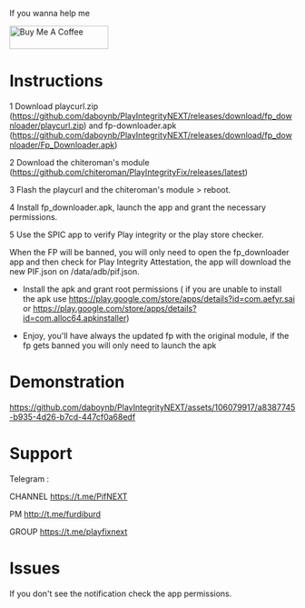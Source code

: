 If you wanna help me

<a href="https://www.buymeacoffee.com/daboynb" target="_blank"><img src="https://cdn.buymeacoffee.com/buttons/default-orange.png" alt="Buy Me A Coffee" height="41" width="174"></a>

# Instructions

1 Download playcurl.zip (https://github.com/daboynb/PlayIntegrityNEXT/releases/download/fp_downloader/playcurl.zip) and fp-downloader.apk (https://github.com/daboynb/PlayIntegrityNEXT/releases/download/fp_downloader/Fp_Downloader.apk) 

2 Download the chiteroman's module (https://github.com/chiteroman/PlayIntegrityFix/releases/latest)

3 Flash the playcurl and the chiteroman's module  > reboot.

4 Install fp_downloader.apk, launch the app and grant the necessary permissions.

5 Use the SPIC app to verify Play integrity or the play store checker.

When the FP will be banned, you will only need to open the fp_downloader app and then check for Play Integrity Attestation, the app will download the new PIF.json on /data/adb/pif.json.

- Install the apk and grant root permissions ( if you are unable to install the apk use 
https://play.google.com/store/apps/details?id=com.aefyr.sai or https://play.google.com/store/apps/details?id=com.alloc64.apkinstaller)

- Enjoy, you'll have always the updated fp with the original module, if the fp gets banned you will only need to launch the apk

# Demonstration


https://github.com/daboynb/PlayIntegrityNEXT/assets/106079917/a8387745-b935-4d26-b7cd-447cf0a68edf


# Support
Telegram :

CHANNEL https://t.me/PifNEXT

PM http://t.me/furdiburd 

GROUP https://t.me/playfixnext

# Issues

If you don't see the notification check the app permissions.
